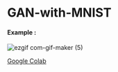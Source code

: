# GAN-with-MNIST
#### Example : 

![ezgif com-gif-maker (5)](https://user-images.githubusercontent.com/53033648/81477424-c234cd00-91e5-11ea-8a63-de2b77061891.gif)




[Google Colab](https://colab.research.google.com/drive/1zZsjac5JbRnOZJgO2xSSBQfgJSjDP6Iy?usp=sharing)
